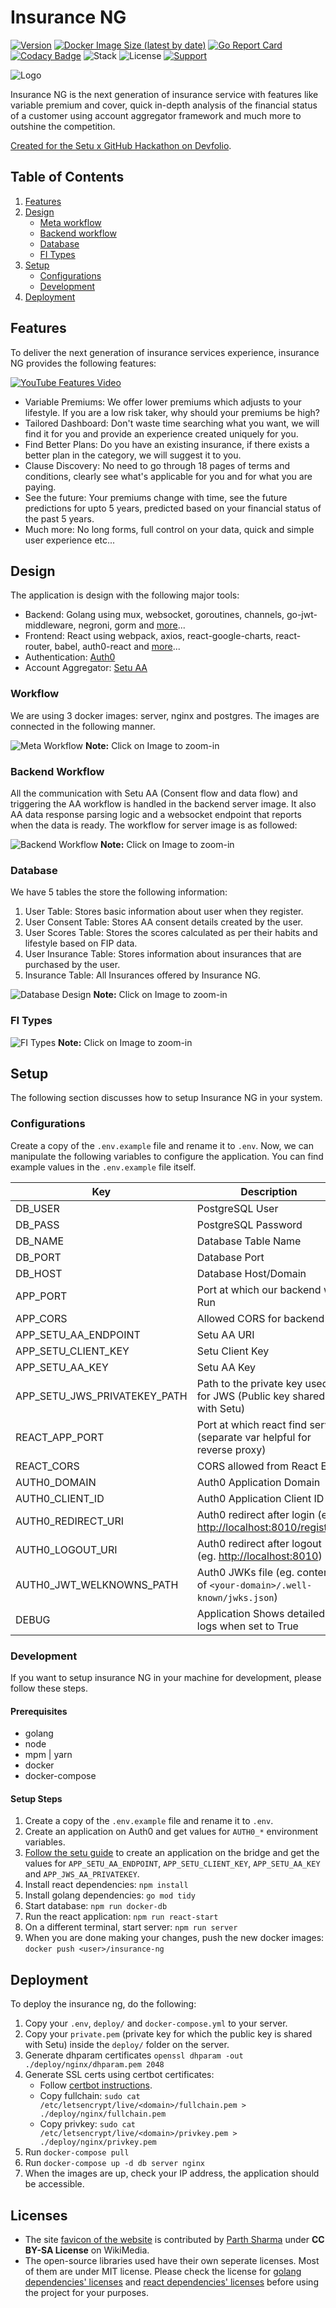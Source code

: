 # Insurance NG

[![Version](https://img.shields.io/github/tag/atb00ker/insurance-ng)](https://github.com/atb00ker/insurance-ng/releases/latest)
[![Docker Image Size (latest by date)](https://img.shields.io/docker/image-size/atb00ker/insurance-ng)](https://hub.docker.com/repository/docker/atb00ker/insurance-ng)
[![Go Report Card](https://goreportcard.com/badge/github.com/atb00ker/insurance-ng)](https://goreportcard.com/report/github.com/atb00ker/insurance-ng)
[![Codacy Badge](https://app.codacy.com/project/badge/Grade/b989e07971bd4b05b5b6d8678c86c69e)](https://www.codacy.com?utm_source=github.com&utm_medium=referral&utm_content=atb00ker/insurance-ng&utm_campaign=Badge_Grade)
![Stack](https://img.shields.io/static/v1?label=stack&message=golang-react&color=green)
![License](https://img.shields.io/github/license/atb00ker/insurance-ng)
[![Support](https://img.shields.io/badge/support-orange)](mailto:ajay39in@gmail.com)

<img src="./docs/complete-logo-docs.jpg" alt="Logo" />

Insurance NG is the next generation of insurance service with features like variable premium and cover, quick in-depth analysis of the financial status of a customer using account aggregator framework and much more to outshine the competition.

[Created for the Setu x GitHub Hackathon on Devfolio](https://free-your-data.devfolio.co/).

## Table of Contents

1.  [Features](#features)
2.  [Design](#design)
    -   [Meta workflow](#workflow)
    -   [Backend workflow](#backend-workflow)
    -   [Database](#database)
    -   [FI Types](#fi-types)
3.  [Setup](#setup)
    -   [Configurations](#configurations)
    -   [Development](#development)
4.  [Deployment](#deployment)

## Features

To deliver the next generation of insurance services experience, insurance NG provides the following features:

[![YouTube Features Video](./docs/youtube-features-video.png)](https://www.youtube.com/watch?v=WQT03VS6VX8)

-   Variable Premiums: We offer lower premiums which adjusts to your lifestyle. If you are a low risk taker, why should your premiums be high?
-   Tailored Dashboard: Don't waste time searching what you want, we will find it for you and provide an experience created uniquely for you.
-   Find Better Plans: Do you have an existing insurance, if there exists a better plan in the category, we will suggest it to you.
-   Clause Discovery: No need to go through 18 pages of terms and conditions, clearly see what's applicable for you and for what you are paying.
-   See the future: Your premiums change with time, see the future predictions for upto 5 years, predicted based on your financial status of the past 5 years.
-   Much more: No long forms, full control on your data, quick and simple user experience etc...

## Design

The application is design with the following major tools:

-   Backend: Golang using mux, websocket, goroutines, channels, go-jwt-middleware, negroni, gorm and [more](./go.mod)...
-   Frontend: React using webpack, axios, react-google-charts, react-router, babel, auth0-react and [more](./package.json)...
-   Authentication: [Auth0](https://auth0.com/)
-   Account Aggregator: [Setu AA](https://docs.setu.co/data/account-aggregator)

### Workflow

We are using 3 docker images: server, nginx and postgres.
The images are connected in the following manner.

![Meta Workflow](./docs/meta-workflow.jpg)
**Note:** Click on Image to zoom-in

### Backend Workflow

All the communication with Setu AA (Consent flow and data flow) and triggering the AA workflow is handled in the backend server image.
It also AA data response parsing logic and a websocket endpoint that reports when the data is ready.
The workflow for server image is as followed:

![Backend Workflow](./docs/backend-workflow.jpg)
**Note:** Click on Image to zoom-in

### Database

We have 5 tables the store the following information:

1.  User Table: Stores basic information about user when they register.
2.  User Consent Table: Stores AA consent details created by the user.
3.  User Scores Table: Stores the scores calculated as per their habits and lifestyle based on FIP data.
4.  User Insurance Table: Stores information about insurances that are purchased by the user.
5.  Insurance Table: All Insurances offered by Insurance NG.

![Database Design](./docs/complete-database-design.jpg)
**Note:** Click on Image to zoom-in

### FI Types

![FI Types](./docs/fi-types-used.png)
**Note:** Click on Image to zoom-in

## Setup

The following section discusses how to setup Insurance NG in your system.

### Configurations

Create a copy of the `.env.example` file and rename it to `.env`.
Now, we can manipulate the following variables to configure the application.
You can find example values in the `.env.example` file itself.

| Key                          | Description                                                              |
| ---------------------------- | ------------------------------------------------------------------------ |
| DB_USER                      | PostgreSQL User                                                          |
| DB_PASS                      | PostgreSQL Password                                                      |
| DB_NAME                      | Database Table Name                                                      |
| DB_PORT                      | Database Port                                                            |
| DB_HOST                      | Database Host/Domain                                                     |
| APP_PORT                     | Port at which our backend will Run                                       |
| APP_CORS                     | Allowed CORS for backend                                                 |
| APP_SETU_AA_ENDPOINT         | Setu AA URI                                                              |
| APP_SETU_CLIENT_KEY          | Setu Client Key                                                          |
| APP_SETU_AA_KEY              | Setu AA Key                                                              |
| APP_SETU_JWS_PRIVATEKEY_PATH | Path to the private key used for JWS (Public key shared with Setu)       |
| REACT_APP_PORT               | Port at which react find server (separate var helpful for reverse proxy) |
| REACT_CORS                   | CORS allowed from React End                                              |
| AUTH0_DOMAIN                 | Auth0 Application Domain                                                 |
| AUTH0_CLIENT_ID              | Auth0 Application Client ID                                              |
| AUTH0_REDIRECT_URI           | Auth0 redirect after login (eg. <http://localhost:8010/register>)        |
| AUTH0_LOGOUT_URI             | Auth0 redirect after logout (eg. <http://localhost:8010>)                |
| AUTH0_JWT_WELKNOWNS_PATH     | Auth0 JWKs file (eg. content of `<your-domain>/.well-known/jwks.json`)   |
| DEBUG                        | Application Shows detailed logs when set to True                         |

### Development

If you want to setup insurance NG in your machine for development, please follow
these steps.

#### Prerequisites

-   golang
-   node
-   mpm | yarn
-   docker
-   docker-compose

#### Setup Steps

1.  Create a copy of the `.env.example` file and rename it to `.env`.
2.  Create an application on Auth0 and get values for `AUTH0_*` environment variables.
3.  [Follow the setu guide](https://docs.setu.co/data/account-aggregator/bridge-integration) to create an application on the bridge and get the values for `APP_SETU_AA_ENDPOINT`, `APP_SETU_CLIENT_KEY`, `APP_SETU_AA_KEY` and `APP_JWS_AA_PRIVATEKEY`.
4.  Install react dependencies: `npm install`
5.  Install golang dependencies: `go mod tidy`
6.  Start database: `npm run docker-db`
7.  Run the react application: `npm run react-start`
8.  On a different terminal, start server: `npm run server`
9.  When you are done making your changes, push the new docker images: `docker push <user>/insurance-ng`

## Deployment

To deploy the insurance ng, do the following:

1.  Copy your `.env`, `deploy/` and `docker-compose.yml` to your server.
2.  Copy your `private.pem` (private key for which the public key is shared with Setu) inside the `deploy/` folder on the server.
3.  Generate dhparam certificates `openssl dhparam -out ./deploy/nginx/dhparam.pem 2048`
4.  Generate SSL certs using certbot certificates:
    -   Follow [certbot instructions](https://certbot.eff.org/instructions).
    -   Copy fullchain: `sudo cat /etc/letsencrypt/live/<domain>/fullchain.pem > ./deploy/nginx/fullchain.pem`
    -   Copy privkey: `sudo cat /etc/letsencrypt/live/<domain>/privkey.pem > ./deploy/nginx/privkey.pem`
5.  Run `docker-compose pull`
6.  Run `docker-compose up -d db server nginx`
7.  When the images are up, check your IP address, the application should be accessible.

## Licenses

-   The site [favicon of the website](https://commons.wikimedia.org/wiki/File:ALiAS_Logo.png) is contributed by [Parth Sharma](https://twitter.com/parthshar2) under **CC BY-SA License** on WikiMedia.
-   The open-source libraries used have their own seperate licenses. Most of them are under MIT license. Please check the license for [golang dependencies' licenses](./go.mod) and [react dependencies' licenses](./package.json) before using the project for your purposes.
